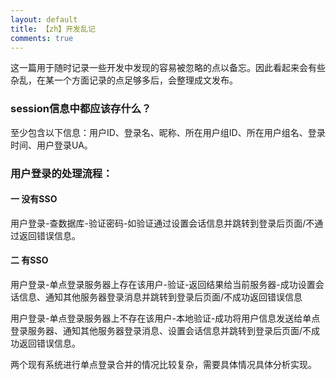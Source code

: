 ```yaml
---
layout: default
title: 【zh】开发乱记
comments: true
---
```


这一篇用于随时记录一些开发中发现的容易被忽略的点以备忘。因此看起来会有些杂乱，在某一个方面记录的点足够多后，会整理成文发布。

### session信息中都应该存什么？

至少包含以下信息：用户ID、登录名、昵称、所在用户组ID、所在用户组名、登录时间、用户登录UA。

### 用户登录的处理流程：

#### 一 没有SSO

用户登录-查数据库-验证密码-如验证通过设置会话信息并跳转到登录后页面/不通过返回错误信息。

#### 二 有SSO

用户登录-单点登录服务器上存在该用户-验证-返回结果给当前服务器-成功设置会话信息、通知其他服务器登录消息并跳转到登录后页面/不成功返回错误信息

用户登录-单点登录服务器上不存在该用户-本地验证-成功将用户信息发送给单点登录服务器、通知其他服务器登录消息、设置会话信息并跳转到登录后页面/不成功返回错误信息。

两个现有系统进行单点登录合并的情况比较复杂，需要具体情况具体分析实现。
